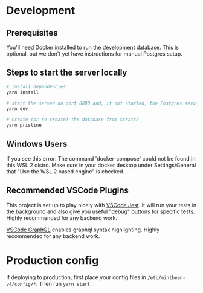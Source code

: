 # Development

## Prerequisites

You'll need Docker installed to run the development database. This is optional, but we don't yet have instructions for manual Postgres setup.

## Steps to start the server locally

```sh
# install dependencies
yarn install

# start the server on port 8080 and, if not started, the Postgres server on port 10800
yarn dev

# create (or re-create) the database from scratch
yarn pristine
```

## Windows Users

If you see this error:
The command 'docker-compose' could not be found in this WSL 2 distro.
Make sure in your docker desktop under Settings/General that
"Use the WSL 2 based engine" is checked.

## Recommended VSCode Plugins

This project is set up to play nicely with [VSCode Jest](https://marketplace.visualstudio.com/items?itemName=Orta.vscode-jest).
It will run your tests in the background and also give you useful "debug" buttons for specific tests.
Highly recommended for any backend work.

[VSCode GraphQL](https://marketplace.visualstudio.com/items?itemName=GraphQL.vscode-graphql) enables graphql syntax highlighting.
Highly recommended for any backend work.

# Production config

If deploying to production, first place your config files in `/etc/mintbean-v4/config/*`.
Then run `yarn start`.

